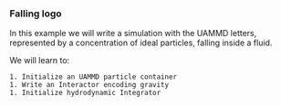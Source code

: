 ### Falling logo

In this example we will write a simulation with the UAMMD letters, represented by a concentration of ideal particles, falling inside a fluid.

We will learn to:
	
	1. Initialize an UAMMD particle container
	1. Write an Interactor encoding gravity
	1. Initialize hydrodynamic Integrator
